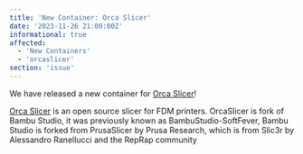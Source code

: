 ```yaml
---
title: 'New Container: Orca Slicer'
date: '2023-11-26 21:00:00Z'
informational: true
affected:
  - 'New Containers'
  - 'orcaslicer'
section: 'issue'
---
```

We have released a new container for [Orca Slicer](https://github.com/linuxserver/docker-orcaslicer/)!

[Orca Slicer](https://github.com/SoftFever/OrcaSlicer) is an open source slicer for FDM printers. OrcaSlicer is fork of Bambu Studio, it was previously known as BambuStudio-SoftFever, Bambu Studio is forked from PrusaSlicer by Prusa Research, which is from Slic3r by Alessandro Ranellucci and the RepRap community